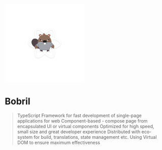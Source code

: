 ![Bobril Logo](./resources/bobril-logo-small.png)

# Bobril

> TypeScript Framework for fast development of single-page applications for web
> Component-based - compose page from encapsulated UI or virtual components
> Optimized for high speed, small size and great developer experience
> Distributed with eco-system for build, translations, state management etc.
> Using Virtual DOM to ensure maximum effectiveness
